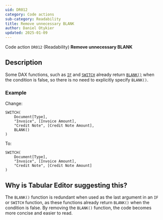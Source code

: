 ```yaml
---
uid: DR012
category: Code actions
sub-category: Readability
title: Remove unnecessary BLANK
author: Daniel Otykier
updated: 2025-01-09
---
```


Code action `DR012` (Readability) **Remove unnecessary BLANK**

## Description

Some DAX functions, such as [`IF`](https://dax.guide/IF) and [`SWITCH`](https://dax.guide/SWITCH) already return [`BLANK()`](https://dax.guide/BLANK) when the condition is false, so there is no need to explicitly specify `BLANK()`.

### Example

Change:
```dax
SWITCH(
    Document[Type],
    "Invoice", [Invoice Amount],
    "Credit Note", [Credit Note Amount],
    BLANK()
)
```

To:
```dax
SWITCH(
    Document[Type],
    "Invoice", [Invoice Amount],
    "Credit Note", [Credit Note Amount]
)
```

## Why is Tabular Editor suggesting this?

The `BLANK()` function is redundant when used as the last argument in an `IF` or `SWITCH` function, as these functions already return `BLANK()` when the condition is false. By removing the `BLANK()` function, the code becomes more concise and easier to read.